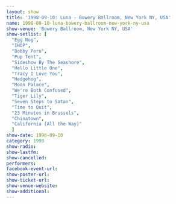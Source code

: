 ```yaml
---
layout: show
title: '1998-09-10: Luna - Bowery Ballroom, New York NY, USA'
name: 1998-09-10-luna-bowery-ballroom-new-york-ny-usa
show-venue: 'Bowery Ballroom, New York NY, USA'
show-setlist: [
  "Egg Nog",
  "IHOP",
  "Bobby Peru",
  "Pup Tent",
  "Sideshow By The Seashore",
  "Hello Little One",
  "Tracy I Love You",
  "Hedgehog",
  "Moon Palace",
  "We're Both Confused",
  "Tiger Lily",
  "Seven Steps to Satan",
  "Time to Quit",
  "23 Minutes in Brussels",
  "Chinatown",
  "California (All the Way)"
  ]
show-date: 1998-09-10
category: 1998
show-radio: 
show-lastfm: 
show-cancelled: 
performers: 
facebook-event-url: 
show-poster-url: 
show-ticket-url: 
show-venue-website: 
show-additional: 
---
```


